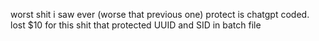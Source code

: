 worst shit i saw ever (worse that previous one) protect is chatgpt coded. lost $10 for this shit that protected UUID and SID in batch file 
